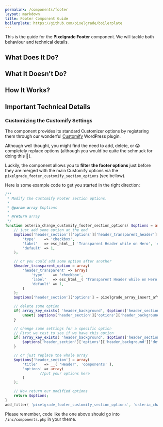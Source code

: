 ```yaml
---
permalink: /components/footer
layout: markdown
title: Footer Component Guide
boilerplate: https://github.com/pixelgrade/boilerplate
---
```

This is the guide for the **Pixelgrade Footer** component. We will tackle both behaviour and technical details.

## What Does It Do?

## What It Doesn't Do?

## How It Works?

## Important Technical Details

### Customizing the Customify Settings

The component provides its standard Customizer options by registering them through our wonderful [Customify](https://wordpress.org/plugins/customify/) WordPress plugin. 

Although well thought, you might find the need to add, delete, or 😱  completely replace options (although you would be quite the schmuck for doing this 💩). 

Luckily, the component allows you to **filter the footer options** just before they are merged with the main Customify options via the `pixelgrade_footer_customify_section_options` (see bellow).

Here is some example code to get you started in the right direction:

```php
/**
 * Modify the Customify Footer section options.
 *
 * @param array $options
 *
 * @return array
 */
function osteria_change_customify_footer_section_options( $options = array() ){
    // just add some option at the end
    $options['header_section']['options']['header_transparent_header'] = array(
        'type'    => 'checkbox',
        'label'   => esc_html__( 'Transparent Header while on Hero', 'components' ),
        'default' => 1,
    );

    // or you could add some option after another
    $header_transparent_option = array(
        'header_transparent' => array(
            'type'    => 'checkbox',
            'label'   => esc_html__( 'Transparent Header while on Hero', 'components' ),
            'default' => 1,
        )
    );
    $options['header_section']['options'] = pixelgrade_array_insert_after( $options['header_section']['options'], 'header_sides_spacing', $header_transparent_option );

    // delete some option
    if( array_key_exists( 'header_background', $options['header_section']['options'] ) ) {
        unset( $options['header_section']['options']['header_background'] );
    }

    // change some settings for a specific option
    // First we test to see if we have this option
    if( array_key_exists( 'header_background', $options['header_section']['options'] ) ) {
        $options['header_section']['options']['header_background']['default'] = '#555555';
    }

    // or just replace the whole array
    $options['header_section'] = array(
        'title'   => __( 'Header', 'components' ),
        'options' => array(
                //put your options here
        )
    );

    // Now return our modified options
    return $options;
}
add_filter( 'pixelgrade_footer_customify_section_options', 'osteria_change_customify_footer_section_options');
```

Please remember, code like the one above should go into `/inc/components.php` in your theme.